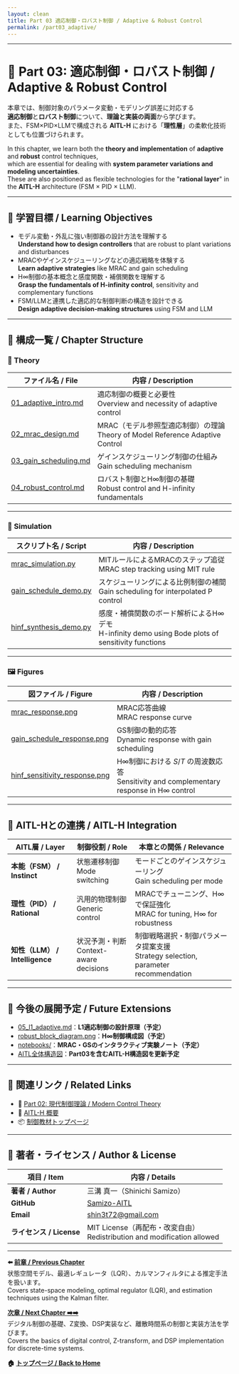 ```yaml
---
layout: clean
title: Part 03 適応制御・ロバスト制御 / Adaptive & Robust Control
permalink: /part03_adaptive/
---
```


---

# 🔄 Part 03: 適応制御・ロバスト制御 / Adaptive & Robust Control

本章では、制御対象のパラメータ変動・モデリング誤差に対応する  
**適応制御**と**ロバスト制御**について、**理論と実装の両面**から学びます。  
また、FSM×PID×LLMで構成される **AITL-H** における「**理性層**」の柔軟化技術としても位置づけられます。

In this chapter, we learn both the **theory and implementation** of **adaptive** and **robust** control techniques,  
which are essential for dealing with **system parameter variations and modeling uncertainties**.  
These are also positioned as flexible technologies for the "**rational layer**" in the **AITL-H** architecture (FSM × PID × LLM).

---

## 🎯 **学習目標 / Learning Objectives**

- モデル変動・外乱に強い制御器の設計方法を理解する  
  **Understand how to design controllers** that are robust to plant variations and disturbances  
- MRACやゲインスケジューリングなどの適応戦略を体験する  
  **Learn adaptive strategies** like MRAC and gain scheduling  
- H∞制御の基本概念と感度関数・補償関数を理解する  
  **Grasp the fundamentals of H-infinity control**, sensitivity and complementary functions  
- FSM/LLMと連携した適応的な制御判断の構造を設計できる  
  **Design adaptive decision-making structures** using FSM and LLM

---

## 🧩 **構成一覧 / Chapter Structure**

### 📘 Theory

| **ファイル名 / File** | **内容 / Description** |
|------------------------|-------------------------|
| [01_adaptive_intro.md](https://samizo-aitl.github.io/EduController/part03_adaptive/theory/01_adaptive_intro.html) | 適応制御の概要と必要性<br>Overview and necessity of adaptive control |
| [02_mrac_design.md](https://samizo-aitl.github.io/EduController/part03_adaptive/theory/02_mrac_design.html) | MRAC（モデル参照型適応制御）の理論<br>Theory of Model Reference Adaptive Control |
| [03_gain_scheduling.md](https://samizo-aitl.github.io/EduController/part03_adaptive/theory/03_gain_scheduling.html) | ゲインスケジューリング制御の仕組み<br>Gain scheduling mechanism |
| [04_robust_control.md](https://samizo-aitl.github.io/EduController/part03_adaptive/theory/04_robust_control.html) | ロバスト制御とH∞制御の基礎<br>Robust control and H-infinity fundamentals |

---

### 🧪 Simulation

| **スクリプト名 / Script** | **内容 / Description** |
|----------------------------|-------------------------|
| [mrac_simulation.py](https://samizo-aitl.github.io/EduController/part03_adaptive/simulation/mrac_simulation.py) | MITルールによるMRACのステップ追従<br>MRAC step tracking using MIT rule |
| [gain_schedule_demo.py](https://samizo-aitl.github.io/EduController/part03_adaptive/simulation/gain_schedule_demo.py) | スケジューリングによる比例制御の補間<br>Gain scheduling for interpolated P control |
| [hinf_synthesis_demo.py](https://samizo-aitl.github.io/EduController/part03_adaptive/simulation/hinf_synthesis_demo.py) | 感度・補償関数のボード解析によるH∞デモ<br>H-infinity demo using Bode plots of sensitivity functions |

---

### 🖼️ Figures

| **図ファイル / Figure** | **内容 / Description** |
|---------------------------|-------------------------|
| [mrac_response.png](https://samizo-aitl.github.io/EduController/part03_adaptive/figures/mrac_response.png) | MRAC応答曲線<br>MRAC response curve |
| [gain_schedule_response.png](https://samizo-aitl.github.io/EduController/part03_adaptive/figures/gain_schedule_response.png) | GS制御の動的応答<br>Dynamic response with gain scheduling |
| [hinf_sensitivity_response.png](https://samizo-aitl.github.io/EduController/part03_adaptive/figures/hinf_sensitivity_response.png) | H∞制御における $S$/$T$ の周波数応答<br>Sensitivity and complementary response in H∞ control |

---

## 🔗 **AITL-Hとの連携 / AITL-H Integration**

| **AITL層 / Layer** | **制御役割 / Role** | **本章との関係 / Relevance** |
|--------------------|---------------------|-------------------------------|
| **本能（FSM） / Instinct** | 状態遷移制御<br>Mode switching | モードごとのゲインスケジューリング<br>Gain scheduling per mode |
| **理性（PID） / Rational** | 汎用的物理制御<br>Generic control | MRACでチューニング、H∞で保証強化<br>MRAC for tuning, H∞ for robustness |
| **知性（LLM） / Intelligence** | 状況予測・判断<br>Context-aware decisions | 制御戦略選択・制御パラメータ提案支援<br>Strategy selection, parameter recommendation |

---

## 🚧 **今後の展開予定 / Future Extensions**

- [05_l1_adaptive.md](https://samizo-aitl.github.io/EduController/part03_adaptive/theory/05_l1_adaptive.html)：**L1適応制御の設計原理（予定）**  
- [robust_block_diagram.png](https://samizo-aitl.github.io/EduController/part03_adaptive/figures/robust_block_diagram.png)：**H∞制御構成図（予定）**  
- [notebooks/](https://samizo-aitl.github.io/EduController/part03_adaptive/notebooks/)：**MRAC・GSのインタラクティブ実験ノート（予定）**  
- [AITL全体構造図](https://samizo-aitl.github.io/EduController/figures/aitl_structure.png)：**Part03を含むAITL-H構造図を更新予定**

---

## 📎 **関連リンク / Related Links**

- 🔁 [Part 02: 現代制御理論 / Modern Control Theory](https://samizo-aitl.github.io/EduController/part02_modern/)  
- 🧠 [AITL-H 概要](https://samizo-aitl.github.io/EduController/aitl_h/)  
- 📦 [制御教材トップページ](https://samizo-aitl.github.io/EduController/)

---

## 👤 **著者・ライセンス / Author & License**

| **項目 / Item** | **内容 / Details** |
|-----------------|--------------------|
| **著者 / Author** | 三溝 真一（Shinichi Samizo） |
| **GitHub** | [Samizo-AITL](https://github.com/Samizo-AITL) |
| **Email** | [shin3t72@gmail.com](mailto:shin3t72@gmail.com) |
| **ライセンス / License** | MIT License（再配布・改変自由）<br>Redistribution and modification allowed |

---

**⬅️ [前章 / Previous Chapter](https://samizo-aitl.github.io/EduController/part02_modern/)**  
状態空間モデル、最適レギュレータ（LQR）、カルマンフィルタによる推定手法を扱います。  
Covers state-space modeling, optimal regulator (LQR), and estimation techniques using the Kalman filter.

**[次章 / Next Chapter ➡️➡️](https://samizo-aitl.github.io/EduController/part04_digital/)**  
デジタル制御の基礎、Z変換、DSP実装など、離散時間系の制御と実装方法を学びます。  
Covers the basics of digital control, Z-transform, and DSP implementation for discrete-time systems.

**🏠 [トップページ / Back to Home](https://samizo-aitl.github.io/EduController/)**
